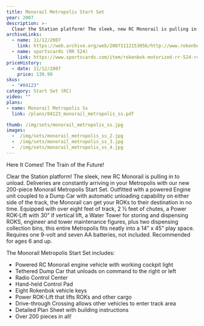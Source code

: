 ```yaml
---
title: Monorail Metropolis Start Set
year: 2007
description: >-
  Clear the Station platform! The sleek, new RC Monorail is pulling in to unload. Deliveries are constantly arriving in your Metropolis with our new 200-piece Monorail Metropolis Start Set. Outfitted with a powered Engine unit coupled to a Dump Car with automatic unloading capability on either side of the track, the Monorail can get your ROKs to their destination in no time.
archiveLinks:
  - name: 11/12/2007
    link: https://web.archive.org/web/20071112153056/http://www.rokenbok.com/catalog/04123_pd_ss_mmetropolis.html
  - name: sportscards (RR 524)
    link: https://www.sportscards.com/item/rokenbok-motorized-rr-524-rc-monorail-train/283055394881/
priceHistory:
  - date: 11/12/2007
    price: 139.99
skus:
  - "#04123"
category: Start Set (RC)
video: ""
plans:
- name: Monorail Metropolis Ss
  link: /plans/04123_monorail_metropolis_ss.pdf

thumb: /img/sets/monorail_metropolis_ss.jpg
images:
  -  /img/sets/monorail_metropolis_ss_2.jpg
  -  /img/sets/monorail_metropolis_ss_3.jpg
  -  /img/sets/monorail_metropolis_ss_4.jpg
---
```

Here It Comes! The Train of the Future!

Clear the Station platform! The sleek, new RC Monorail is pulling in to unload. Deliveries are constantly arriving in your Metropolis with our new 200-piece Monorail Metropolis Start Set. Outfitted with a powered Engine unit coupled to a Dump Car with automatic unloading capability on either side of the track, the Monorail can get your ROKs to their destination in no time. Equipped with over eight feet of track, 2 ½ feet of chutes, a Power ROK-Lift with 30” if vertical lift, a Water Tower for storing and dispensing ROKS, engineer and tower maintenance figures, plus two dispensing collection bins, this entire Metropolis fits neatly into a 14” x 45” play space. Requires one 9-volt and seven AA batteries, not included. Recommended for ages 6 and up.

The Monorail Metropolis Start Set includes:
- Powered RC Monorail engine vehicle with working cockpit light
- Tethered Dump Car that unloads on command to the right or left
- Radio Control Center
- Hand-held Control Pad
- Eight Rokenbok vehicle keys
- Power ROK-Lift that lifts ROKs and other cargo
- Drive-through Crossing allows other vehicles to enter track area
- Detailed Plan Sheet with building instructions
- Over 200 pieces in all!
